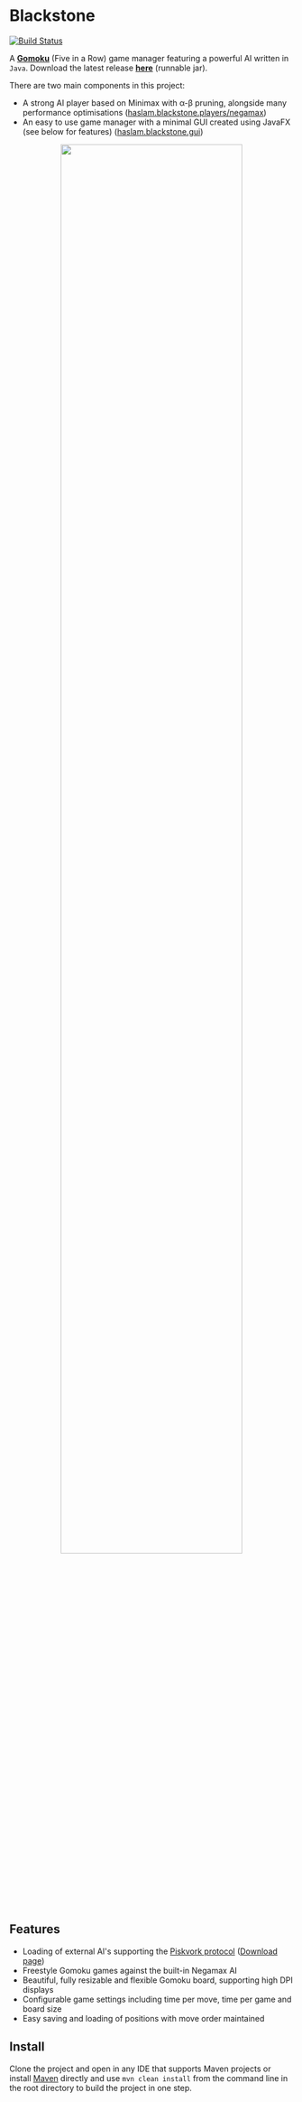 # Blackstone

[![Build Status](https://travis-ci.org/haslam22/gomoku.svg?branch=master)](https://travis-ci.org/haslam22/gomoku)

A [**Gomoku**](https://en.wikipedia.org/wiki/Gomoku) (Five in a Row) game manager featuring a powerful AI written in `Java`. Download the latest release [**here**](https://github.com/haslam22/gomoku/releases) (runnable jar).

There are two main components in this project:

* A strong AI player based on Minimax with α-β pruning, alongside many performance optimisations ([haslam.blackstone.players/negamax](src/main/java/haslam/blackstone/players/negamax))
* An easy to use game manager with a minimal GUI created using JavaFX (see below for features) ([haslam.blackstone.gui](src/main/java/haslam/blackstone/gui))

<p align="center"><img width="80%" src="http://i.imgur.com/XRh8hDB.png" /></p>

## Features
- Loading of external AI's supporting the [Piskvork protocol](https://github.com/haslam22/gomoku/wiki/Piskvork-Gomocup-Protcol) ([Download page](http://gomocup.org/download-gomoku-ai/))
- Freestyle Gomoku games against the built-in Negamax AI
- Beautiful, fully resizable and flexible Gomoku board, supporting high DPI displays
- Configurable game settings including time per move, time per game and board size
- Easy saving and loading of positions with move order maintained

## Install
Clone the project and open in any IDE that supports Maven projects or install [Maven](https://maven.apache.org/download.cgi) directly and use `mvn clean install` from the command line in the root directory to build the project in one step.
